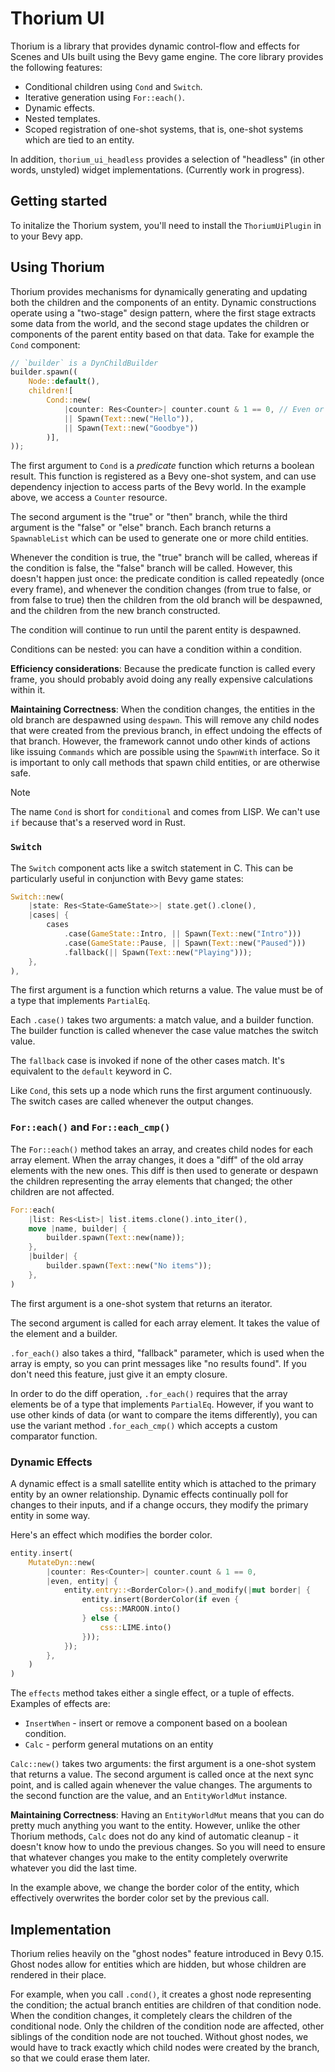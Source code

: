 # Thorium UI

Thorium is a library that provides dynamic control-flow and effects for Scenes and UIs built
using the Bevy game engine. The core library provides the following features:

- Conditional children using `Cond` and `Switch`.
- Iterative generation using `For::each()`.
- Dynamic effects.
- Nested templates.
- Scoped registration of one-shot systems, that is, one-shot systems which are tied to an entity.

In addition, `thorium_ui_headless` provides a selection of "headless" (in other words, unstyled)
widget implementations. (Currently work in progress).

## Getting started

To initalize the Thorium system, you'll need to install the `ThoriumUiPlugin` in to your Bevy app.

## Using Thorium

Thorium provides mechanisms for dynamically generating and updating both the children and the
components of an entity. Dynamic constructions operate using a "two-stage" design pattern, where
the first stage extracts some data from the world, and the second stage updates the children
or components of the parent entity based on that data. Take for example the `Cond` component:

```rust
// `builder` is a DynChildBuilder
builder.spawn((
    Node::default(),
    children![
        Cond::new(
            |counter: Res<Counter>| counter.count & 1 == 0, // Even or odd
            || Spawn(Text::new("Hello")),
            || Spawn(Text::new("Goodbye"))
        )],
));
```

The first argument to `Cond` is a _predicate_ function which returns a boolean result. This
function is registered as a Bevy one-shot system, and can use dependency injection to access
parts of the Bevy world. In the example above, we access a `Counter` resource.

The second argument is the "true" or "then" branch, while the third argument is the "false" or
"else" branch. Each branch returns a `SpawnableList` which can be used to generate one or more
child entities.

Whenever the condition is true, the "true" branch will be called, whereas if the condition is
false, the "false" branch will be called. However, this doesn't happen just once: the predicate
condition is called repeatedly (once every frame), and whenever the condition changes (from true
to false, or from false to true) then the children from the old branch will be despawned, and
the children from the new branch constructed.

The condition will continue to run until the parent entity is despawned.

Conditions can be nested: you can have a condition within a condition.

**Efficiency considerations**: Because the predicate function is called every frame, you should
probably avoid doing any really expensive calculations within it.

**Maintaining Correctness**: When the condition changes, the entities in the old branch are despawned
using `despawn`. This will remove any child nodes that were created from the previous
branch, in effect undoing the effects of that branch. However, the framework cannot undo other
kinds of actions like issuing `Commands` which are possible using the `SpawnWith` interface.
So it is important to only call methods that spawn child entities, or are otherwise safe.

> [!NOTE]
> The name `Cond` is short for `conditional` and comes from LISP. We can't use `if` because that's
> a reserved word in Rust.

### `Switch`

The `Switch` component acts like a switch statement in C. This can be particularly useful in
conjunction with Bevy game states:

```rust
Switch::new(
    |state: Res<State<GameState>>| state.get().clone(),
    |cases| {
        cases
            .case(GameState::Intro, || Spawn(Text::new("Intro")))
            .case(GameState::Pause, || Spawn(Text::new("Paused")))
            .fallback(|| Spawn(Text::new("Playing")));
    },
),
```

The first argument is a function which returns a value. The value must be of a type that implements
`PartialEq`.

Each `.case()` takes two arguments: a match value, and a builder function. The builder function
is called whenever the case value matches the switch value.

The `fallback` case is invoked if none of the other cases match. It's equivalent to the `default`
keyword in C.

Like `Cond`, this sets up a node which runs the first argument continuously. The switch cases
are called whenever the output changes.

### `For::each()` and `For::each_cmp()`

The `For::each()` method takes an array, and creates child nodes for each array element. When
the array changes, it does a "diff" of the old array elements with the new ones. This diff is
then used to generate or despawn the children representing the array elements that changed; the
other children are not affected.

```rust
For::each(
    |list: Res<List>| list.items.clone().into_iter(),
    move |name, builder| {
        builder.spawn(Text::new(name));
    },
    |builder| {
        builder.spawn(Text::new("No items"));
    },
)
```

The first argument is a one-shot system that returns an iterator.

The second argument is called for each array element. It takes the value of the element and
a builder.

`.for_each()` also takes a third, "fallback" parameter, which is used when the array is empty,
so you can print messages like "no results found". If you don't need this feature, just give it
an empty closure.

In order to do the diff operation, `.for_each()` requires that the array elements be of a type
that implements `PartialEq`. However, if you want to use other kinds of data (or want to compare
the items differently), you can use the variant method `.for_each_cmp()` which accepts a custom
comparator function.

### Dynamic Effects

A dynamic effect is a small satellite entity which is attached to the primary entity by an
owner relationship. Dynamic effects continually poll for changes to their inputs, and if a change
occurs, they modify the primary entity in some way.

Here's an effect which modifies the border color.

```rust
entity.insert(
    MutateDyn::new(
        |counter: Res<Counter>| counter.count & 1 == 0,
        |even, entity| {
            entity.entry::<BorderColor>().and_modify(|mut border| {
                entity.insert(BorderColor(if even {
                    css::MAROON.into()
                } else {
                    css::LIME.into()
                }));
            });
        },
    )
)
```

The `effects` method takes either a single effect, or a tuple of effects. Examples of effects
are:

- `InsertWhen` - insert or remove a component based on a boolean condition.
- `Calc` - perform general mutations on an entity

`Calc::new()` takes two arguments: the first argument is a one-shot system that returns a
value. The second argument is called once at the next sync point, and is called again whenever the
value changes. The arguments to the second function are the value, and an `EntityWorldMut` instance.

**Maintaining Correctness**: Having an `EntityWorldMut` means that you can do pretty much anything
you want to the entity. However, unlike the other Thorium methods, `Calc` does not do any
kind of automatic cleanup - it doesn't know how to undo the previous changes. So you will need to
ensure that whatever changes you make to the entity completely overwrite whatever you did the
last time.

In the example above, we change the border color of the entity, which effectively overwrites
the border color set by the previous call.

## Implementation

Thorium relies heavily on the "ghost nodes" feature introduced in Bevy 0.15. Ghost nodes allow
for entities which are hidden, but whose children are rendered in their place.

For example, when you call `.cond()`, it creates a ghost node representing the condition; the actual
branch entities are children of that condition node. When the condition changes, it completely
clears the children of the conditional node. Only the children of the condition node are affected,
other siblings of the condition node are not touched. Without ghost nodes, we would have to track
exactly which child nodes were created by the branch, so that we could erase them later.
